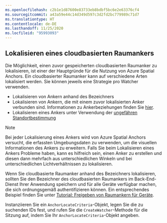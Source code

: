 ```yaml
---
ms.openlocfilehash: c2b1e1d87600e83733eb8bdbf5bc6e2e63376cf4
ms.sourcegitcommit: a43a59e44c14d349d597c3d2fd2bc779989c71d7
ms.translationtype: HT
ms.contentlocale: de-DE
ms.lasthandoff: 11/25/2020
ms.locfileid: "95993093"
---
```

## <a name="locate-a-cloud-spatial-anchor"></a>Lokalisieren eines cloudbasierten Raumankers

Die Möglichkeit, einen zuvor gespeicherten cloudbasierten Raumanker zu lokalisieren, ist einer der Hauptgründe für die Nutzung von Azure Spatial Anchors. Ein cloudbasierter Raumanker kann auf verschiedene Arten lokalisiert werden. Sie können jeweils eine Strategie pro Watcher verwenden.
- Lokalisieren von Ankern anhand des Bezeichners
- Lokalisieren von Ankern, die mit einem zuvor lokalisierten Anker verbunden sind. Informationen zu Ankerbeziehungen finden Sie [hier](../articles/spatial-anchors/concepts/anchor-relationships-way-finding.md).
- Lokalisieren eines Ankers unter Verwendung der [ungefähren Standortbestimmung](../articles/spatial-anchors/concepts/coarse-reloc.md)

> [!NOTE]
> Bei jeder Lokalisierung eines Ankers wird von Azure Spatial Anchors versucht, die erfassten Umgebungsdaten zu verwenden, um die visuellen Informationen des Ankers zu erweitern. Falls Sie beim Lokalisieren eines Ankers Probleme haben, kann es hilfreich sein, einen Anker zu erstellen und diesen dann mehrfach aus unterschiedlichen Winkeln und bei unterschiedlichen Lichtverhältnissen zu lokalisieren.

Wenn Sie cloudbasierte Raumanker anhand des Bezeichners lokalisieren, sollten Sie den Bezeichner des cloudbasierten Raumankers im Back-End-Dienst Ihrer Anwendung speichern und für alle Geräte verfügbar machen, die sich ordnungsgemäß authentifizieren können. Ein entsprechendes Beispiel finden Sie unter [Tutorial: Freigeben von Raumankern für Geräte](../articles/spatial-anchors/tutorials/tutorial-share-anchors-across-devices.md).

Instanziieren Sie ein `AnchorLocateCriteria`-Objekt, legen Sie die zu suchenden IDs fest, und rufen Sie die `CreateWatcher`-Methode für die Sitzung auf, indem Sie Ihr `AnchorLocateCriteria`-Objekt angeben.